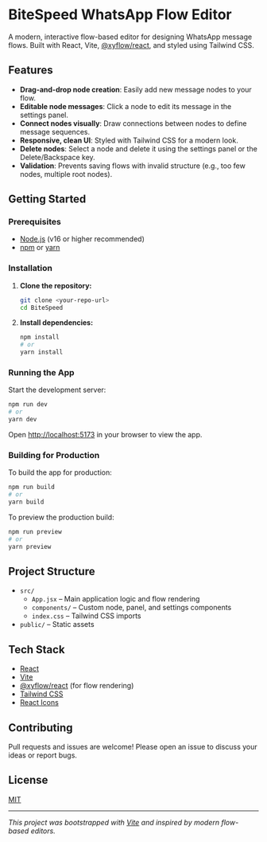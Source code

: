 # BiteSpeed WhatsApp Flow Editor

A modern, interactive flow-based editor for designing WhatsApp message flows. Built with React, Vite, [@xyflow/react](https://xyflow.dev/), and styled using Tailwind CSS.

## Features

- **Drag-and-drop node creation**: Easily add new message nodes to your flow.
- **Editable node messages**: Click a node to edit its message in the settings panel.
- **Connect nodes visually**: Draw connections between nodes to define message sequences.
- **Responsive, clean UI**: Styled with Tailwind CSS for a modern look.
- **Delete nodes**: Select a node and delete it using the settings panel or the Delete/Backspace key.
- **Validation**: Prevents saving flows with invalid structure (e.g., too few nodes, multiple root nodes).

## Getting Started

### Prerequisites

- [Node.js](https://nodejs.org/) (v16 or higher recommended)
- [npm](https://www.npmjs.com/) or [yarn](https://yarnpkg.com/)

### Installation

1. **Clone the repository:**
   ```sh
   git clone <your-repo-url>
   cd BiteSpeed
   ```
2. **Install dependencies:**
   ```sh
   npm install
   # or
   yarn install
   ```

### Running the App

Start the development server:

```sh
npm run dev
# or
yarn dev
```

Open [http://localhost:5173](http://localhost:5173) in your browser to view the app.

### Building for Production

To build the app for production:

```sh
npm run build
# or
yarn build
```

To preview the production build:

```sh
npm run preview
# or
yarn preview
```

## Project Structure

- `src/`
  - `App.jsx` – Main application logic and flow rendering
  - `components/` – Custom node, panel, and settings components
  - `index.css` – Tailwind CSS imports
- `public/` – Static assets

## Tech Stack

- [React](https://react.dev/)
- [Vite](https://vitejs.dev/)
- [@xyflow/react](https://xyflow.dev/) (for flow rendering)
- [Tailwind CSS](https://tailwindcss.com/)
- [React Icons](https://react-icons.github.io/react-icons/)

## Contributing

Pull requests and issues are welcome! Please open an issue to discuss your ideas or report bugs.

## License

[MIT](LICENSE)

---

_This project was bootstrapped with [Vite](https://vitejs.dev/) and inspired by modern flow-based editors._
